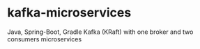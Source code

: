 # kafka-microservices
Java, Spring-Boot, Gradle Kafka (KRaft) with one broker and two consumers microservices
